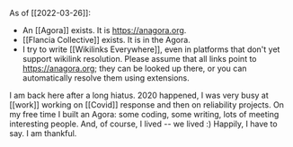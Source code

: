 <!--
.. title: 2022-03-26
.. slug: 2022-03-26
.. date: 2022-03-26 18:20:00 CET
.. tags: wikilinks agora
.. category: 
.. link: 
.. description: 
.. type: text
.. status: 
-->

As of [[2022-03-26]]:

- An [[Agora]] exists. It is https://anagora.org.
- [[Flancia Collective]] exists. It is in the Agora.
- I try to write [[Wikilinks Everywhere]], even in platforms that don't yet support wikilink resolution. Please assume that all links point to https://anagora.org; they can be looked up there, or you can automatically resolve them using extensions.

I am back here after a long hiatus. 2020 happened, I was very busy at [[work]] working on [[Covid]] response and then on reliability projects. On my free time I built an Agora: some coding, some writing, lots of meeting interesting people. And, of course, I lived -- we lived :) Happily, I have to say. I am thankful.
